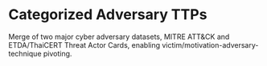 # Categorized Adversary TTPs
Merge of two major cyber adversary datasets, MITRE ATT&amp;CK and ETDA/ThaiCERT Threat Actor Cards, enabling victim/motivation-adversary-technique pivoting.
